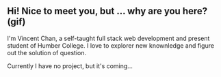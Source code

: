 ## Hi! Nice to meet you, but ... why are you here? (gif)

I'm Vincent Chan, a self-taught full stack web development and present student of Humber College. I love to explorer new knownledge and figure out the solution of question. 

Currently I have no project, but it's coming...

<!--
**vincentchan1224/vincentchan1224** is a ✨ _special_ ✨ repository because its `README.md` (this file) appears on your GitHub profile.

Here are some ideas to get you started:

- 🔭 I’m currently working on ...
- 🌱 I’m currently learning ...
- 👯 I’m looking to collaborate on ...
- 🤔 I’m looking for help with ...
- 💬 Ask me about ...
- 📫 How to reach me: ...
- 😄 Pronouns: ...
- ⚡ Fun fact: ...
-->

